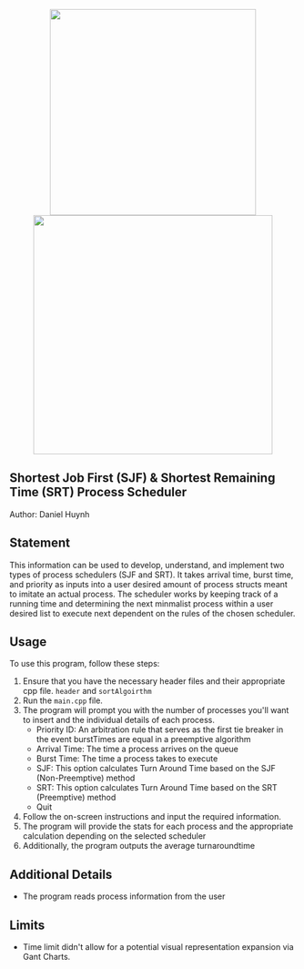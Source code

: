 <center>  </center>

<p float="left">
  <p align="center"><img src="https://github.com/koifissh/SJF-SRT-Process-Scheduler/assets/112574689/4f75f7a6-f8b0-464b-b40d-c20507337b4a" width="362" />
  <img src="https://github.com/koifissh/SJF-SRT-Process-Scheduler/assets/112574689/0edf0f32-3f0f-4c7b-bcea-2420013bd35c" width="420" /> 
  
</p>

## Shortest Job First (SJF) & Shortest Remaining Time (SRT) Process Scheduler
Author: Daniel Huynh

## Statement
This information can be used to develop, understand, and implement two types of process schedulers (SJF and SRT). It takes arrival time, burst time, and priority as inputs into a user desired amount of process structs meant to imitate an actual process. The scheduler works by keeping track of a running time and determining the next minmalist process within a user desired list to execute next dependent on the rules of the chosen scheduler.

## Usage
To use this program, follow these steps:

1. Ensure that you have the necessary header files and their appropriate cpp file. `header` and `sortAlgoirthm`
2. Run the `main.cpp` file.
3. The program will prompt you with the number of processes you'll want to insert and the individual details of each process.
   -   Priority ID: An arbitration rule that serves as the first tie breaker in the event burstTimes are equal in a preemptive algorithm
   -   Arrival Time: The time a process arrives on the queue
   -   Burst Time: The time a process takes to execute
   - SJF: This option calculates Turn Around Time based on the SJF (Non-Preemptive) method
   - SRT: This option calculates Turn Around Time based on the SRT (Preemptive) method
   - Quit
5. Follow the on-screen instructions and input the required information.
6. The program will provide the stats for each process and the appropriate calculation depending on the selected scheduler
7. Additionally, the program outputs the average turnaroundtime
   
## Additional Details
- The program reads process information from the user

## Limits
- Time limit didn't allow for a potential visual representation expansion via Gant Charts.
